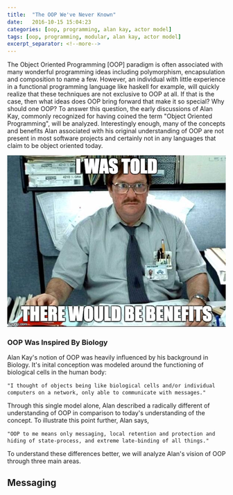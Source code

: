 ```yaml
---
title:  "The OOP We've Never Known"
date:   2016-10-15 15:04:23
categories: [oop, programming, alan kay, actor model]
tags: [oop, programming, modular, alan kay, actor model]
excerpt_separator: <!--more-->
---
```

The Object Oriented Programming [OOP] paradigm is often associated with many wonderful programming ideas 
including polymorphism, encapsulation and composition to name a few. However, an individual with little experience in
a functional programming language like haskell for example, will quickly realize that these techniques are not exclusive to OOP at all. <!--more-->
If that is the case, then what ideas does OOP bring forward that make it so special? Why should one OOP? To answer this question,
the early discussions of Alan Kay, commonly recognized for having coined the term "Object Oriented Programming", will be analyzed.
Interestingly enough, many of the concepts and benefits Alan associated with his original understanding of OOP are not present in most
software projects and certainly not in any languages that claim to be object oriented today.

![inheritance](/images/1-cBFSQ9Ytv_D0jwGtpuL5WA.png)

### OOP Was Inspired By Biology
Alan Kay's notion of OOP was heavily influenced by his background in Biology. It's inital conception was modeled around the functioning of
biological cells in the human body: 
```
"I thought of objects being like biological cells and/or individual computers on a network, only able to communicate with messages."
```
Through this single model alone, Alan described a radically different of understanding of OOP in comparison to today's understanding
of the concept. To illustrate this point further, Alan says, 
```
"OOP to me means only messaging, local retention and protection and hiding of state-process, and extreme late-binding of all things."
```
To understand these differences better, we will analyze Alan's vision of OOP through three main areas.

## Messaging
